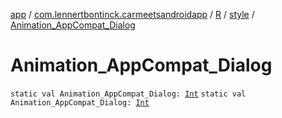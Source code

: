 [app](../../../index.md) / [com.lennertbontinck.carmeetsandroidapp](../../index.md) / [R](../index.md) / [style](index.md) / [Animation_AppCompat_Dialog](./-animation_-app-compat_-dialog.md)

# Animation_AppCompat_Dialog

`static val Animation_AppCompat_Dialog: `[`Int`](https://kotlinlang.org/api/latest/jvm/stdlib/kotlin/-int/index.html)
`static val Animation_AppCompat_Dialog: `[`Int`](https://kotlinlang.org/api/latest/jvm/stdlib/kotlin/-int/index.html)